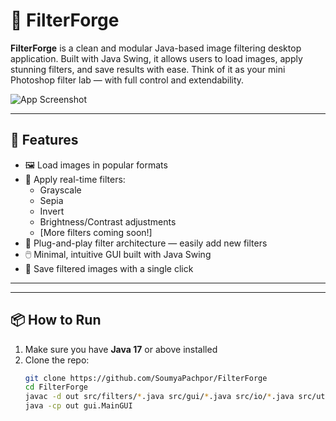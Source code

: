 # 🧪 FilterForge

**FilterForge** is a clean and modular Java-based image filtering desktop application. Built with Java Swing, it allows users to load images, apply stunning filters, and save results with ease. Think of it as your mini Photoshop filter lab — with full control and extendability.

![App Screenshot](https://i.pinimg.com/736x/dd/d1/46/ddd146b2d1d2023533e66fa0c77a3167.jpg)

---

## 🚀 Features

- 🖼️ Load images in popular formats
- 🎨 Apply real-time filters:
  - Grayscale
  - Sepia
  - Invert
  - Brightness/Contrast adjustments
  - [More filters coming soon!]
- 🔧 Plug-and-play filter architecture — easily add new filters
- 🖱️ Minimal, intuitive GUI built with Java Swing
- 💾 Save filtered images with a single click

---


---

## 📦 How to Run

1. Make sure you have **Java 17** or above installed
2. Clone the repo:
   ```bash
   git clone https://github.com/SoumyaPachpor/FilterForge
   cd FilterForge
   javac -d out src/filters/*.java src/gui/*.java src/io/*.java src/util/*.java
   java -cp out gui.MainGUI
